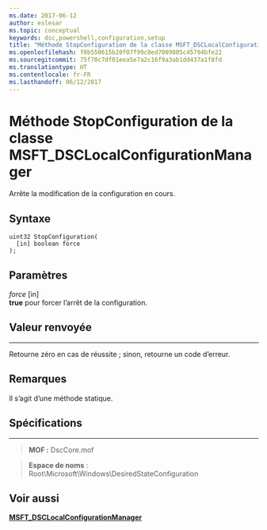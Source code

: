 ```yaml
---
ms.date: 2017-06-12
author: eslesar
ms.topic: conceptual
keywords: dsc,powershell,configuration,setup
title: "Méthode StopConfiguration de la classe MSFT_DSCLocalConfigurationManager"
ms.openlocfilehash: f0b550615b20f07f99c8ed7009805c45794bfe22
ms.sourcegitcommit: 75f70c7df01eea5e7a2c16f9a3ab1dd437a1f8fd
ms.translationtype: HT
ms.contentlocale: fr-FR
ms.lasthandoff: 06/12/2017
---
```

# <a name="stopconfiguration-method-of-the-msftdsclocalconfigurationmanager-class"></a>Méthode StopConfiguration de la classe MSFT_DSCLocalConfigurationManager

Arrête la modification de la configuration en cours.

<a name="syntax"></a>Syntaxe
------

```mof
uint32 StopConfiguration(
  [in] boolean force
);
```

<a name="parameters"></a>Paramètres
----------

*force* \[in\]  
**true** pour forcer l’arrêt de la configuration.

## <a name="return-value"></a>Valeur renvoyée
------------

Retourne zéro en cas de réussite ; sinon, retourne un code d’erreur.

## <a name="remarks"></a>Remarques

Il s’agit d’une méthode statique.

## <a name="requirements"></a>Spécifications
------------
>**MOF :** DscCore.mof

>**Espace de noms** : Root\Microsoft\Windows\DesiredStateConfiguration


## <a name="see-also"></a>Voir aussi


[**MSFT_DSCLocalConfigurationManager**](msft-dsclocalconfigurationmanager.md)


 

 



